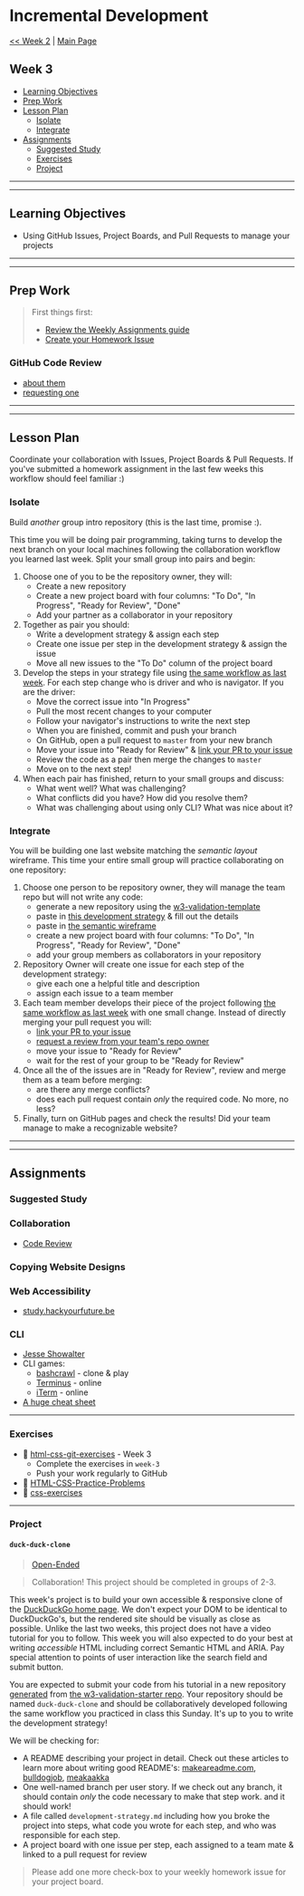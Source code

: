 # Incremental Development

[<< Week 2](../week-2/README.md) | [Main Page](../README.md)

## Week 3

- [Learning Objectives](#learning-objectives)
- [Prep Work](#prep-work)
- [Lesson Plan](#lesson-plan)
  - [Isolate](#isolate)
  - [Integrate](#integrate)
- [Assignments](#assignments)
  - [Suggested Study](#suggested-study)
  - [Exercises](#exercises)
  - [Project](#project)

---
---

## Learning Objectives

- Using GitHub Issues, Project Boards, and Pull Requests to manage your projects

---
---

## Prep Work

> First things first:
> - [Review the Weekly Assignments guide](https://home.hackyourfuture.be/students/weekly-assignments)
> - [Create your Homework Issue](https://home.hackyourfuture.be/students/homework-submission#homework-issues)

### GitHub Code Review

- [about them](https://help.github.com/en/github/collaborating-with-issues-and-pull-requests/about-pull-request-reviews)
- [requesting one](https://help.github.com/en/github/collaborating-with-issues-and-pull-requests/requesting-a-pull-request-review)

---
---

## Lesson Plan

<!-- > [Lesson Plan Slides](https://hackyourfuture.be/incremental-development/week-3) -->

Coordinate your collaboration with Issues, Project Boards & Pull Requests.  If you've submitted a homework assignment in the last few weeks this workflow should feel familiar :)

### Isolate

Build _another_ group intro repository (this is the last time, promise :).

This time you will be doing pair programming, taking turns to develop the next branch on your local machines following the collaboration workflow you learned last week.  Split your small group into pairs and begin:

1. Choose one of you to be the repository owner, they will:
    - Create a new repository
    - Create a new project board with four columns: "To Do", "In Progress", "Ready for Review", "Done"
    - Add your partner as a collaborator in your repository
1. Together as pair you should:
    - Write a development strategy & assign each step
    - Create one issue per step in the development strategy & assign the issue
    - Move all new issues to the "To Do" column of the project board
1. Develop the steps in your strategy file using [the same workflow as last week](https://github.com/foundersandcoders/git-workflow-workshop-for-two). For each step change who is driver and who is navigator. If you are the driver:
    - Move the correct issue into "In Progress"
    - Pull the most recent changes to your computer
    - Follow your navigator's instructions to write the next step
    - When you are finished, commit and push your branch
    - On GitHub, open a pull request to `master` from your new branch
    - Move your issue into "Ready for Review" & [link your PR to your issue](https://help.github.com/en/github/managing-your-work-on-github/linking-a-pull-request-to-an-issue)
    - Review the code as a pair then merge the changes to `master`
    - Move on to the next step!
1. When each pair has finished, return to your small groups and discuss:
    - What went well? What was challenging?
    - What conflicts did you have? How did you resolve them?
    - What was challenging about using only CLI? What was nice about it?

### Integrate

You will be building one last website matching the _semantic layout_ wireframe.  This time your entire small group will practice collaborating on one repository:

1. Choose one person to be repository owner, they will manage the team repo but will not write any code:
    - generate a new repository using the [w3-validation-template](https://github.com/hackyourfuturebelgium/w3-validation-template)
    - paste in [this development strategy](../integrate/development-strategy-collaborative.md) & fill out the details
    - paste in [the semantic wireframe](../integrate/wireframe.gif)
    - create a new project board with four columns: "To Do", "In Progress", "Ready for Review", "Done"
    - add your group members as collaborators in your repository
1. Repository Owner will create one issue for each step of the development strategy:
    - give each one a helpful title and description
    - assign each issue to a team member
1. Each team member develops their piece of the project following [the same workflow as last week](https://github.com/foundersandcoders/git-workflow-workshop-for-two) with one small change.  Instead of directly merging your pull request you will:
    - [link your PR to your issue](https://help.github.com/en/github/managing-your-work-on-github/linking-a-pull-request-to-an-issue)
    - [request a review from your team's repo owner](https://help.github.com/en/github/collaborating-with-issues-and-pull-requests/requesting-a-pull-request-review)
    - move your issue to "Ready for Review"
    - wait for the rest of your group to be "Ready for Review"
1. Once all the of the issues are in "Ready for Review", review and merge them as a team before merging:
    - are there any merge conflicts?
    - does each pull request contain _only_ the required code. No more, no less?
1. Finally, turn on GitHub pages and check the results!  Did your team manage to make a recognizable website?

---
---

## Assignments

### Suggested Study

### Collaboration

- [Code Review](https://study.hackyourfuture.be/collaborating/code-review)

### Copying Website Designs

### Web Accessibility

- [study.hackyourfuture.be](https://study.hackyourfuture.be/html-css/accessibility)

### CLI

- [Jesse Showalter](https://www.youtube.com/watch?v=5XgBd6rjuDQ)
- CLI games:
  - [bashcrawl](https://gitlab.com/slackermedia/bashcrawl/) - clone & play
  - [Terminus](https://web.mit.edu/mprat/Public/web/Terminus/Web/main.html) - online
  - [iTerm](https://sr6033.github.io/lterm/) - online
- [A huge cheat sheet](https://gist.github.com/LeCoupa/122b12050f5fb267e75f)

---

### Exercises

- :egg: [html-css-git-exercises](https://github.com/hackyourfuturebelgium/html-css-git-exercises) - Week 3
  - Complete the exercises in `week-3`
  - Push your work regularly to GitHub
- :egg: [HTML-CSS-Practice-Problems](https://github.com/DevMountain/HTML-CSS-Practice-Problems)
- :hatching_chick: [css-exercises](https://github.com/dangodev/css-exercises)

---

### Project

#### `duck-duck-clone`

> [Open-Ended](http://hackyourfuture.be/homework-submission/#projects)

> Collaboration!  This project should be completed in groups of 2-3.

This week's project is to build your own accessible & responsive clone of the [DuckDuckGo home page](https://duckduckgo.com).  We don't expect your DOM to be identical to DuckDuckGo's, but the rendered site should be visually as close as possible. Unlike the last two weeks, this project does not have a video tutorial for you to follow. This week you will also expected to do your best at writing _accessible_ HTML including correct Semantic HTML and ARIA. Pay special attention to points of user interaction like the search field and submit button.

You are expected to submit your code from his tutorial in a new repository [generated](https://github.blog/2019-06-06-generate-new-repositories-with-repository-templates/) from [the w3-validation-starter repo](https://github.com/HackYourFutureBelgium/w3-validation-template).  Your repository should be named `duck-duck-clone` and should be collaboratively developed following the same workflow you practiced in class this Sunday.  It's up to you to write the development strategy!

We will be checking for:

- A README describing your project in detail.  Check out these articles to learn more about writing good README's: [makeareadme.com](https://www.makeareadme.com/), [bulldogjob](https://bulldogjob.com/news/449-how-to-write-a-good-readme-for-your-github-project), [meakaakka](https://medium.com/@meakaakka/a-beginners-guide-to-writing-a-kickass-readme-7ac01da88ab3)
- One well-named branch per user story. If we check out any branch, it should contain _only_ the code necessary to make that step work. and it should work!
- A file called `development-strategy.md` including how you broke the project into steps, what code you wrote for each step, and who was responsible for each step.
- A project board with one issue per step, each assigned to a team mate & linked to a pull request for review

> Please add one more check-box to your weekly homework issue for your project board.
